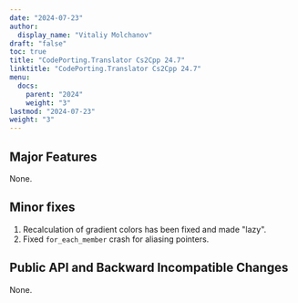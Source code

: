 ```yaml
---
date: "2024-07-23"
author:
  display_name: "Vitaliy Molchanov"
draft: "false"
toc: true
title: "CodePorting.Translator Cs2Cpp 24.7"
linktitle: "CodePorting.Translator Cs2Cpp 24.7"
menu:
  docs:
    parent: "2024"
    weight: "3"
lastmod: "2024-07-23"
weight: "3"
---
```


## Major Features ##

None.

## Minor fixes ##

1. Recalculation of gradient colors has been fixed and made "lazy".
1. Fixed `for_each_member` crash for aliasing pointers.

## Public API and Backward Incompatible Changes ##

None.
